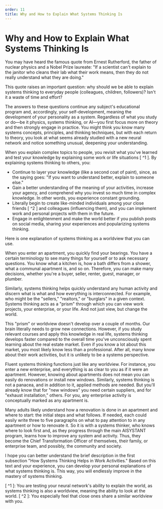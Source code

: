 ```yaml
---
order: 11
title: Why and How to Explain What Systems Thinking Is
---
```


# Why and How to Explain What Systems Thinking Is

You may have heard the famous quote from Ernest Rutherford, the father of nuclear physics and a Nobel Prize laureate: "If a scientist can't explain to the janitor who cleans their lab what their work means, then they do not really understand what they are doing."

This quote raises an important question: why should we be able to explain systems thinking to everyday people (colleagues, children, followers)? Isn't it a waste of time and effort?

The answers to these questions continue any subject's educational program and, accordingly, your self-development, meaning the development of your personality as a system. Regardless of what you study or do—be it physics, systems thinking, or AI—you first focus more on theory and then strongly engage in practice. You might think you know many systems concepts, principles, and thinking techniques, but with each return to theory, you look at what seems already studied with a new neural network and notice something unusual, deepening your understanding.

When you explain complex topics to people, you revisit what you've learned and test your knowledge by explaining some work or life situations [ ^1 ]. By explaining systems thinking to others, you:

* Continue to layer your knowledge (like a second coat of paint), since, as the saying goes: "If you want to understand better, explain to someone else."
* Gain a better understanding of the meaning of your activities, increase your agency, and comprehend why you invest so much time in complex knowledge. In other words, you experience constant grounding.
* Literally begin to create like-minded individuals among your close friends [ ^2 ] and colleagues (influencing them), and you can implement work and personal projects with them in the future.
* Engage in enlightenment and make the world better if you publish posts on social media, sharing your experiences and popularizing systems thinking.

Here is one explanation of systems thinking as a worldview that you can use.

When you enter an apartment, you quickly find your bearings. You have a certain terminology to see many things for yourself or to ask necessary questions. You know what a kitchen is, how a bath differs from a shower, what a communal apartment is, and so on. Therefore, you can make many decisions, whether you're a buyer, seller, renter, guest, manager, or plumber.

Similarly, systems thinking helps quickly understand any human activity and discern what is what and how everything is interconnected. For example, who might be the "sellers," "realtors," or "burglars" in a given context. Systems thinking acts as a "prism" through which you can view work projects, your enterprise, or your life. And not just view, but change the world.

This "prism" or worldview doesn't develop over a couple of months. Our brain literally needs to grow new connections. However, if you study relevant courses and apply this knowledge in real life, systems thinking develops faster compared to the overall time you've unconsciously spent learning about the real estate market. Even if you know a lot about this market, you most likely know less than a professional. After all, many know about their work activities, but it is unlikely to be a systems perspective.

Fluent systems thinking functions just like any worldview. For instance, you enter a new enterprise, and everything is as clear to you as if it were an apartment. However, knowing about apartments does not mean you can easily do renovations or install new windows. Similarly, systems thinking is not a panacea, and in addition to it, applied methods are needed. But you'll already know that for "new windows" you need certain suppliers, and for "exhaust installation," others. For you, any enterprise activity is conceptually marked as any apartment is.

Many adults likely understand how a renovation is done in an apartment and where to start: the initial steps and what follows. If needed, each could easily write three to five paragraphs on what to pay attention to in any apartment or how to renovate it. So it is with a systems thinker, who knows where to look first and, as they progress through the main AISYSTANT program, learns how to improve any system and activity. Thus, they become the Chief Transformation Officer of themselves, their family, or enterprise team, and possibly, the community and society.

I hope you can better understand the brief description in the first subsection "How Systems Thinking Helps in Work Activities." Based on this text and your experience, you can develop your personal explanations of what systems thinking is. This way, you will endlessly improve in the mastery of systems thinking.

[ ^1 ]: You are testing your neural network's ability to explain the world, as systems thinking is also a worldview, meaning the ability to look at the world.
[ ^2 ]: You especially feel that close ones share a similar worldview with you.